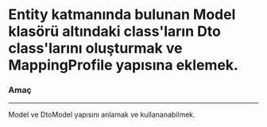# Entity katmanında bulunan Model klasörü altındaki class'ların Dto class'larını oluşturmak ve MappingProfile yapısına eklemek.
### Amaç
---
Model ve DtoModel yapısını anlamak ve kullananabilmek.
